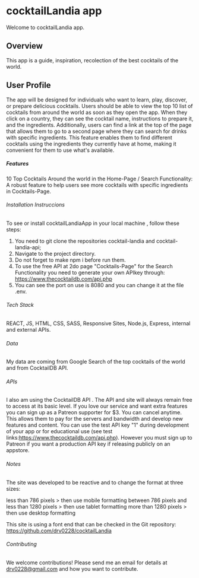 # cocktailLandia app

Welcome to cocktailLandia app. 

## Overview

This app is a guide, inspiration, recolection of the best cocktails of the world. 


## User Profile

The app will be designed for individuals who want to learn, play, discover, or prepare delicious cocktails. Users should be able to view the top 10 list of cocktails from around the world as soon as they open the app. When they click on a country, they can see the cocktail name, instructions to prepare it, and the ingredients. Additionally, users can find a link at the top of the page that allows them to go to a second page where they can search for drinks with specific ingredients. This feature enables them to find different cocktails using the ingredients they currently have at home, making it convenient for them to use what's available.

##### Features

10 Top Cocktails Around the world in the Home-Page /  Search Functionality: A robust feature to help users see more cocktails with specific ingredients in Cocktails-Page.

###### Installation Instruccions 

To see or install cocktailLandiaApp in your local machine , follow these steps: 
1. You need to git clone the repositories cocktail-landia and cocktail-landia-api; 
2. Navigate to the project directory.
3. Do not forget to make npm i before run them. 
4. To use the free API at 2do page "Cocktails-Page" for the Search Functionality you need to generate your own APIkey through: https://www.thecocktaildb.com/api.php
5. You can see the port on use is 8080 and you can change it at the file .env. 

###### Tech Stack

REACT, JS, HTML, CSS, SASS, Responsive Sites, Node.js, Express, internal and external APIs.

###### Data

My data are coming from Google Search of the top cocktails of the world and from CocktailDB API. 


###### APIs

I also am using the CocktailDB API . The API and site will always remain free to access at its basic level. If you love our service and want extra features you can sign up as a Patreon supporter for $3. You can cancel anytime. This allows them to pay for the servers and bandwidth and develop new features and content. You can use the test API key "1" during development of your app or for educational use (see test links:https://www.thecocktaildb.com/api.php). However you must sign up to Patreon if you want a production API key if releasing publicly on an appstore.

###### Notes

The site was developed to be reactive and to change the format at three sizes:

less than 786 pixels > then use mobile formatting
between 786 pixels and less than 1280 pixels > then use tablet formatting
more than 1280 pixels > then use desktop formatting

This site is using a font end that can be checked in the Git repository: https://github.com/drv0228/cocktailLandia

###### Contributing

We welcome contributions! Please send me an email for details at drv0228@gmail.com and how you want to contribute.